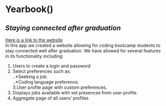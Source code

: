 # Yearbook()<br> 
## *Staying connected after graduation*
[Here is a link to the website](herokulinkhere.com)<br>
In this app we created a website allowing for coding bootcamp students to stay connected well after graduation. We have allowed for several features in its functionality including:
1. Users to create a login and password 
2. Select preferences such as:<br> 
..*Seeking a job.<br>
..*Coding language preference. <br>
3.User profile page with custom preferences.
4. Displays jobs available with set presences from user profile. 
5. Aggregate page of all users’ profiles


